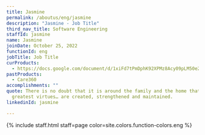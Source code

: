```yaml
---
title: Jasmine
permalink: /aboutus/eng/jasmine
description: "Jasmine - Job Title"
third_nav_title: Software Engineering
staffId: jasmine
name: Jasmine
joinDate: October 25, 2022
functionId: eng
jobTitle: Job Title
curProducts:
  - https://docs.google.com/document/d/1xiFd7tPmDphK92XPMz8Acy09pLM50e2jXEfg8nV3OR0/edit#heading=h.q9g0durbss53
pastProducts:
  - Care360
accomplishments: ""
quote: There is no doubt that it is around the family and the home that all the
  greatest virtues… are created, strengthened and maintained.
linkedinId: jasmine

---
```


{% include staff.html staff=page color=site.colors.function-colors.eng %}
